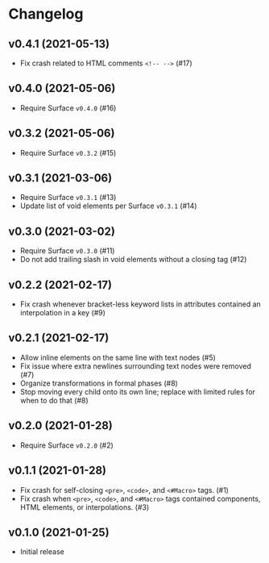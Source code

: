 # Changelog

## v0.4.1 (2021-05-13)

  * Fix crash related to HTML comments `<!-- -->` (#17)

## v0.4.0 (2021-05-06)

  * Require Surface `v0.4.0` (#16)

## v0.3.2 (2021-05-06)

  * Require Surface `v0.3.2` (#15)

## v0.3.1 (2021-03-06)

  * Require Surface `v0.3.1` (#13)
  * Update list of void elements per Surface `v0.3.1` (#14)

## v0.3.0 (2021-03-02)

  * Require Surface `v0.3.0` (#11)
  * Do not add trailing slash in void elements without a closing tag (#12)

## v0.2.2 (2021-02-17)

  * Fix crash whenever bracket-less keyword lists in attributes contained an interpolation in a key (#9)

## v0.2.1 (2021-02-17)

  * Allow inline elements on the same line with text nodes (#5)
  * Fix issue where extra newlines surrounding text nodes were removed (#7)
  * Organize transformations in formal phases (#8)
  * Stop moving every child onto its own line; replace with limited rules for when to do that (#8)

## v0.2.0 (2021-01-28)

  * Require Surface `v0.2.0` (#2)

## v0.1.1 (2021-01-28)

  * Fix crash for self-closing `<pre>`, `<code>`, and `<#Macro>` tags. (#1)
  * Fix crash when `<pre>`, `<code>`, and `<#Macro>` tags contained components, HTML elements, or interpolations. (#3)

## v0.1.0 (2021-01-25)

  * Initial release
